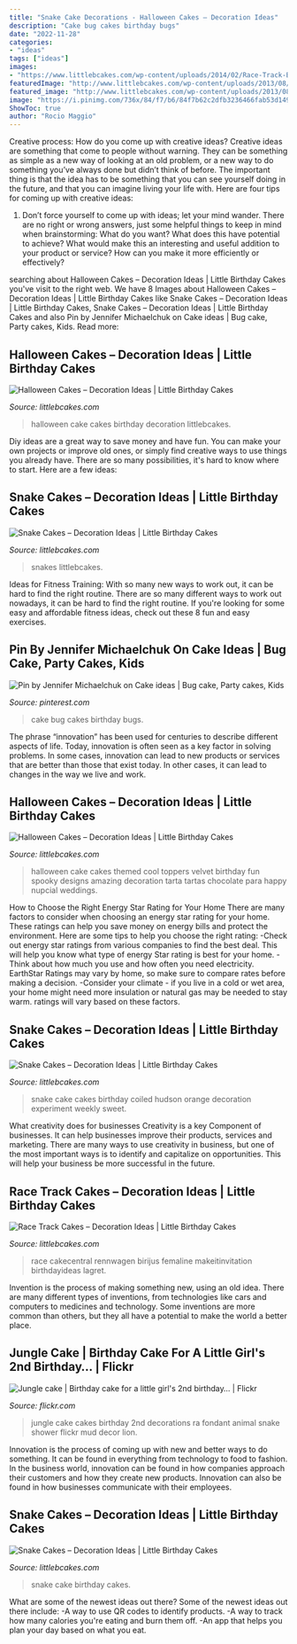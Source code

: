 ```yaml
---
title: "Snake Cake Decorations - Halloween Cakes – Decoration Ideas"
description: "Cake bug cakes birthday bugs"
date: "2022-11-28"
categories:
- "ideas"
tags: ["ideas"]
images:
- "https://www.littlebcakes.com/wp-content/uploads/2014/02/Race-Track-Birthday-Cakes.jpg"
featuredImage: "http://www.littlebcakes.com/wp-content/uploads/2013/08/Coiled-Snake-Cake.jpg"
featured_image: "http://www.littlebcakes.com/wp-content/uploads/2013/08/Coiled-Snake-Cake.jpg"
image: "https://i.pinimg.com/736x/84/f7/b6/84f7b62c2dfb3236466fab53d14925ee--sweet-treats-josh.jpg"
ShowToc: true
author: "Rocio Maggio"
---
```



Creative process: How do you come up with creative ideas?
Creative ideas are something that come to people without warning. They can be something as simple as a new way of looking at an old problem, or a new way to do something you’ve always done but didn’t think of before. The important thing is that the idea has to be something that you can see yourself doing in the future, and that you can imagine living your life with. Here are four tips for coming up with creative ideas: 
1. Don’t force yourself to come up with ideas; let your mind wander. There are no right or wrong answers, just some helpful things to keep in mind when brainstorming: What do you want? What does this have potential to achieve? What would make this an interesting and useful addition to your product or service? How can you make it more efficiently or effectively? 


	

		
searching about Halloween Cakes – Decoration Ideas | Little Birthday Cakes you've visit to the right web. We have 8 Images about Halloween Cakes – Decoration Ideas | Little Birthday Cakes like Snake Cakes – Decoration Ideas | Little Birthday Cakes, Snake Cakes – Decoration Ideas | Little Birthday Cakes and also Pin by Jennifer Michaelchuk on Cake ideas | Bug cake, Party cakes, Kids. Read more:
		
    
## Halloween Cakes – Decoration Ideas | Little Birthday Cakes

<img loading=lazy src="https://www.littlebcakes.com/wp-content/uploads/2013/08/Halloween-Cake-Pictures.jpg" onerror="this.onerror=null;this.src='https://tse1.mm.bing.net/th?id=OIP.BdrICeBWILB9dxJ3rkbrIAHaIZ&amp;pid=15.1';" alt="Halloween Cakes – Decoration Ideas | Little Birthday Cakes">

_Source: littlebcakes.com_

>halloween cake cakes birthday decoration littlebcakes. 

	

Diy ideas are a great way to save money and have fun. You can make your own projects or improve old ones, or simply find creative ways to use things you already have. There are so many possibilities, it's hard to know where to start. Here are a few ideas:

    
## Snake Cakes – Decoration Ideas | Little Birthday Cakes

<img loading=lazy src="https://www.littlebcakes.com/wp-content/uploads/2013/08/Cupcake-Snake-Cake.jpg" onerror="this.onerror=null;this.src='https://tse1.mm.bing.net/th?id=OIP.JsuiV4ljRo4jdzVeR13fWgHaJ4&amp;pid=15.1';" alt="Snake Cakes – Decoration Ideas | Little Birthday Cakes">

_Source: littlebcakes.com_

>snakes littlebcakes. 

	

Ideas for Fitness Training: With so many new ways to work out, it can be hard to find the right routine.
There are so many different ways to work out nowadays, it can be hard to find the right routine. If you're looking for some easy and affordable fitness ideas, check out these 8 fun and easy exercises.

    
## Pin By Jennifer Michaelchuk On Cake Ideas | Bug Cake, Party Cakes, Kids

<img loading=lazy src="https://i.pinimg.com/736x/84/f7/b6/84f7b62c2dfb3236466fab53d14925ee--sweet-treats-josh.jpg" onerror="this.onerror=null;this.src='https://tse3.mm.bing.net/th?id=OIP.bUNkDTUVvHe9JO2b-axT5AHaIm&amp;pid=15.1';" alt="Pin by Jennifer Michaelchuk on Cake ideas | Bug cake, Party cakes, Kids">

_Source: pinterest.com_

>cake bug cakes birthday bugs. 

	

The phrase “innovation” has been used for centuries to describe different aspects of life. Today, innovation is often seen as a key factor in solving problems. In some cases, innovation can lead to new products or services that are better than those that exist today. In other cases, it can lead to changes in the way we live and work.

    
## Halloween Cakes – Decoration Ideas | Little Birthday Cakes

<img loading=lazy src="http://www.littlebcakes.com/wp-content/uploads/2013/08/Halloween-Wedding-Cakes.jpg" onerror="this.onerror=null;this.src='https://tse1.mm.bing.net/th?id=OIP.p1UtzG0nNmub55FmF8_j_wHaJ4&amp;pid=15.1';" alt="Halloween Cakes – Decoration Ideas | Little Birthday Cakes">

_Source: littlebcakes.com_

>halloween cake cakes themed cool toppers velvet birthday fun spooky designs amazing decoration tarta tartas chocolate para happy nupcial weddings. 

	

How to Choose the Right Energy Star Rating for Your Home
There are many factors to consider when choosing an energy star rating for your home. These ratings can help you save money on energy bills and protect the environment. Here are some tips to help you choose the right rating:
-Check out energy star ratings from various companies to find the best deal. This will help you know what type of energy Star rating is best for your home.
-Think about how much you use and how often you need electricity. EarthStar Ratings may vary by home, so make sure to compare rates before making a decision.
-Consider your climate - if you live in a cold or wet area, your home might need more insulation or natural gas may be needed to stay warm. ratings will vary based on these factors.

    
## Snake Cakes – Decoration Ideas | Little Birthday Cakes

<img loading=lazy src="http://www.littlebcakes.com/wp-content/uploads/2013/08/Coiled-Snake-Cake.jpg" onerror="this.onerror=null;this.src='https://tse1.mm.bing.net/th?id=OIP.w1JzH2RsZi7F00uzjKP9sgHaFi&amp;pid=15.1';" alt="Snake Cakes – Decoration Ideas | Little Birthday Cakes">

_Source: littlebcakes.com_

>snake cake cakes birthday coiled hudson orange decoration experiment weekly sweet. 

	

What creativity does for businesses
Creativity is a key Component of businesses. It can help businesses improve their products, services and marketing. There are many ways to use creativity in business, but one of the most important ways is to identify and capitalize on opportunities. This will help your business be more successful in the future.

    
## Race Track Cakes – Decoration Ideas | Little Birthday Cakes

<img loading=lazy src="https://www.littlebcakes.com/wp-content/uploads/2014/02/Race-Track-Birthday-Cakes.jpg" onerror="this.onerror=null;this.src='https://tse4.mm.bing.net/th?id=OIP.meeSJ7NsiACPue5zDLbH2wHaH-&amp;pid=15.1';" alt="Race Track Cakes – Decoration Ideas | Little Birthday Cakes">

_Source: littlebcakes.com_

>race cakecentral rennwagen birijus femaline makeitinvitation birthdayideas lagret. 

	

Invention is the process of making something new, using an old idea. There are many different types of inventions, from technologies like cars and computers to medicines and technology. Some inventions are more common than others, but they all have a potential to make the world a better place.

    
## Jungle Cake | Birthday Cake For A Little Girl&#039;s 2nd Birthday… | Flickr

<img loading=lazy src="https://c1.staticflickr.com/5/4115/4937299819_2fa2689e42_b.jpg" onerror="this.onerror=null;this.src='https://tse1.mm.bing.net/th?id=OIP.MEuaslI-yDqS92356ADbxQHaJ4&amp;pid=15.1';" alt="Jungle cake | Birthday cake for a little girl&#039;s 2nd birthday… | Flickr">

_Source: flickr.com_

>jungle cake cakes birthday 2nd decorations ra fondant animal snake shower flickr mud decor lion. 

	

Innovation is the process of coming up with new and better ways to do something. It can be found in everything from technology to food to fashion. In the business world, innovation can be found in how companies approach their customers and how they create new products. Innovation can also be found in how businesses communicate with their employees.

    
## Snake Cakes – Decoration Ideas | Little Birthday Cakes

<img loading=lazy src="http://www.littlebcakes.com/wp-content/uploads/2013/08/Snake-Birthday-Cake-Ideas-1024x768.jpg" onerror="this.onerror=null;this.src='https://tse1.mm.bing.net/th?id=OIP._M3UV9RlLlTnNTo74fQd-wHaFj&amp;pid=15.1';" alt="Snake Cakes – Decoration Ideas | Little Birthday Cakes">

_Source: littlebcakes.com_

>snake cake birthday cakes. 

	

What are some of the newest ideas out there?
Some of the newest ideas out there include: 
-A way to use QR codes to identify products. 
-A way to track how many calories you're eating and burn them off. 
-An app that helps you plan your day based on what you eat.

